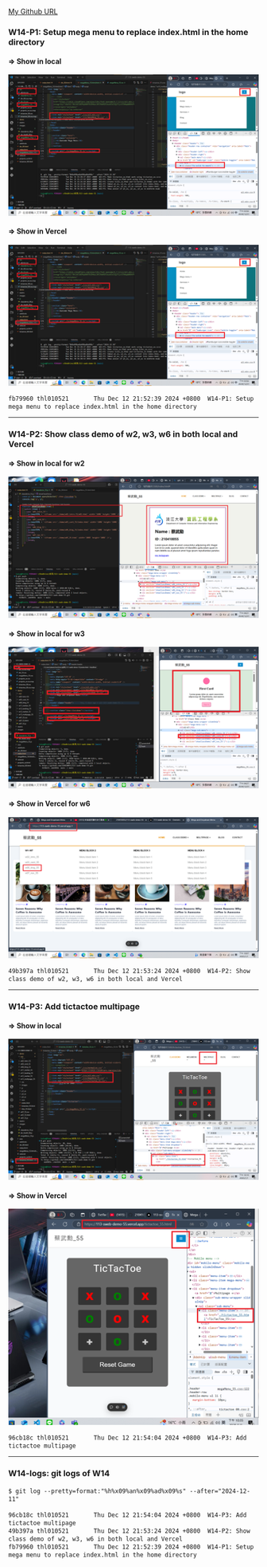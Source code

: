[My Github URL](https://github.com/210410055/113-sweb-demo-55)

### W14-P1: Setup mega menu to replace index.html in the home directory

#### => Show in local

![](w14-p1-1.png)

#### => Show in Vercel

![](w14-p1-1.png)

```
fb79960 thl010521       Thu Dec 12 21:52:39 2024 +0800  W14-P1: Setup mega menu to replace index.html in the home directory
```

---

### W14-P2: Show class demo of w2, w3, w6 in both local and Vercel

#### => Show in local for w2

![](w14-p2-1.png)

#### => Show in local for w3

![](w14-p2-2.png)

#### => Show in Vercel for w6

![](w14-p2-3.png)

```
49b397a thl010521       Thu Dec 12 21:53:24 2024 +0800  W14-P2: Show class demo of w2, w3, w6 in both local and Vercel
```

---

### W14-P3: Add tictactoe multipage

#### => Show in local

![](w14-p3-1.png)

#### => Show in Vercel

![](w14-p3-2.png)

```
96cb18c thl010521       Thu Dec 12 21:54:04 2024 +0800  W14-P3: Add tictactoe multipage
```

---

### W14-logs: git logs of W14

```
$ git log --pretty=format:"%h%x09%an%x09%ad%x09%s" --after="2024-12-11"

96cb18c thl010521       Thu Dec 12 21:54:04 2024 +0800  W14-P3: Add tictactoe multipage
49b397a thl010521       Thu Dec 12 21:53:24 2024 +0800  W14-P2: Show class demo of w2, w3, w6 in both local and Vercel
fb79960 thl010521       Thu Dec 12 21:52:39 2024 +0800  W14-P1: Setup mega menu to replace index.html in the home directory


```
